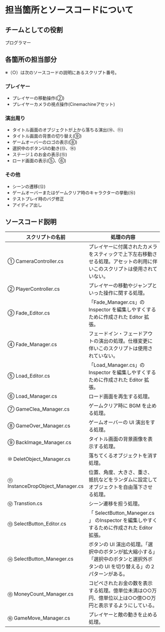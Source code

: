 # 担当箇所とソースコードについて
## チームとしての役割
プログラマー

## 各箇所の担当部分
※（○）は次のソースコードの説明にあるスクリプト番号。  
 
### プレイヤー
- プレイヤーの移動操作(②)
- プレイヤーカメラの視点操作(Cinemachineアセット)

### 演出周り
- タイトル画面のオブジェクトが上から落ちる演出(⑩、⑪)
- タイトル画面の背景の切り替え(⑨)
- ゲームオーバーのロゴの表示(⑧)
- 選択中のボタンUIの動き(⑬、⑭)
- ステージ１のお金の表示(⑮)
- ロード画面の表示(⑤、⑥)

### その他
- シーンの遷移(⑫)
- ゲームオーバーまたはゲームクリア時のキャラクターの挙動(⑯)
- テストプレイ時のバグ修正
- アイディア出し

## ソースコード説明
| スクリプトの名前 | 処理の内容 |
|----|----|
| ① CameraController.cs	| プレイヤーに付属されたカメラをスティックで上下左右移動させる処理。アセットの利用に伴いこのスクリプトは使用されていない。 | 
| ② PlayerController.cs	|プレイヤーの移動やジャンプといった操作に関する処理。 |
|➂ Fade_Editor.cs|「Fade_Manager.cs」の Inspector を編集しやすくするために作成された Editor 拡張。 |
|④ Fade_Manager.cs|フェードイン・フェードアウトの演出の処理。仕様変更に伴いこのスクリプトは使用されていない。|
|⑤ Load_Editor.cs|「Load_Manager.cs」の Inspector を編集しやすくするために作成された Editor 拡張。|
|⑥ Load_Manager.cs|ロード画面を再生する処理。|
|⑦ GameClea_Manager.cs|ゲームクリア時に BGM を止める処理。|
|⑧ GameOver_Manager.cs|ゲームオーバーの UI 演出をする処理。|
|⑨ BackImage_Manager.cs|タイトル画面の背景画像を表示する処理。|
|⑩ DeletObject_Manager.cs|落ちてくるオブジェクトを消す処理。|
|⑪ InstanceDropObject_Manager.cs|位置、角度、大きさ、重さ、抵抗などをランダムに設定してオブジェクトを自由落下させる処理。|
|⑫ Transtion.cs|シーン遷移を担う処理。|
|⑬ SelectButton_Editor.cs|「 SelectButton_Maneger.cs 」 のInspector を編集しやすくするために作成された Editor 拡張。|
|⑭ SelectButton_Maneger.cs|ボタンの UI 演出の処理。「選択中のボタンが拡大縮小する」「選択中のボタンと選択外ボタンの UI を切り替える」の２パターンがある。|
|⑮ MoneyCount_Manager.cs|コピペされたお金の数を表示する処理。億単位未満は○○万円、億単位以上は○○億○○万円と表示するようにしている。|
|⑯ GameMove_Manager.cs|プレイヤーと敵の動きを止める処理。|
